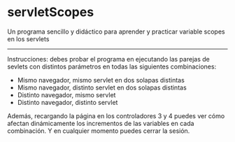 servletScopes
=============

Un programa sencillo y didáctico para aprender y practicar variable scopes en los servlets

----

Instrucciones: debes probar el programa en ejecutando las parejas de sevlets con distintos parámetros en todas las siguientes combinaciones:

  * Mismo navegador, mismo servlet en dos solapas distintas
  * Mismo navegador, distinto servlet en dos solapas distintas
  * Distinto navegador, mismo servlet
  * Distinto navegador, distinto servlet

Además, recargando la página en los controladores 3 y 4 puedes ver cómo afectan dinámicamente los incrementos de las variables en cada combinación. Y en cualquier momento puedes cerrar la sesión.

